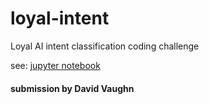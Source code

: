 # loyal-intent
Loyal AI intent classification coding challenge

see: [jupyter notebook](https://github.com/davidsvaughn/loyal-intent/blob/main/intent_prediction.ipynb)

#### submission by David Vaughn